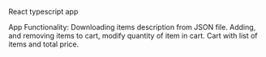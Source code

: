 React typescript app 

App Functionality:
Downloading items description from JSON file.
Adding, and removing items to cart, modify quantity of item in cart.
Cart with list of items and total price.